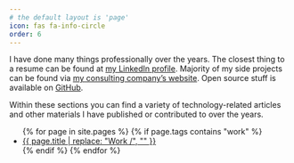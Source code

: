 ```yaml
---
# the default layout is 'page'
icon: fas fa-info-circle
order: 6
---
```


I have done many things professionally over the years. 
The closest thing to a resume can be found at 
[my LinkedIn profile](https://www.linkedin.com/in/yakovsh). 
Majority of my side projects can be found via 
[my consulting company’s website](https://web.impossibledreams.net). 
Open source stuff is available on [GitHub](https://github.com/yakovsh).

Within these sections you can find a variety of technology-related 
articles and other materials I have published or contributed to
over the years.

<ul>
{% for page in site.pages %}
  {% if page.tags contains "work" %}
      <li><a href="{{ page.url }}">{{ page.title | replace: "Work /", "" }}</a></li>
  {% endif %}
{% endfor %}
</ul>
